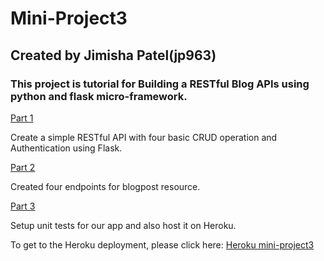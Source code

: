 # Mini-Project3

## Created by Jimisha Patel(jp963)

### This project is tutorial for Building a RESTful Blog APIs using python and flask micro-framework.

[Part 1](https://github.com/jimishapatel/Mini-Project3/tree/part1)


Create a simple RESTful API with four basic CRUD operation and Authentication using Flask.

[Part 2](https://github.com/jimishapatel/Mini-Project3/tree/part2)

Created four endpoints for blogpost resource.

[Part 3](https://github.com/jimishapatel/Mini-Project3/tree/part3)

Setup unit tests for our app and also host it on Heroku.

To get to the Heroku deployment, please click here: [Heroku mini-project3](https://dashboard.heroku.com/apps/mini-project3)
